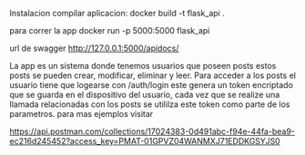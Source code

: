 Instalacion
compilar aplicacion:
    docker build -t flask_api .

para correr la app
    docker run -p 5000:5000 flask_api

url de swagger
    http://127.0.0.1:5000/apidocs/

La app es un sistema donde tenemos usuarios que poseen posts estos posts se pueden crear, modificar, eliminar y leer. Para acceder a los posts el usuario tiene que logearse con /auth/login este genera un token encriptado que se guarda en el dispositivo del usuario, cada vez que se realize una llamada relacionadas con los posts se utililza este token como parte de los parametros. para mas ejemplos visitar

https://api.postman.com/collections/17024383-0d491abc-f94e-44fa-bea9-ec216d245452?access_key=PMAT-01GPVZ04WANMXJ71EDDKGSYJS0